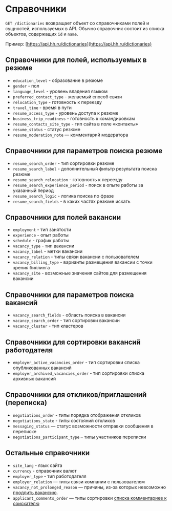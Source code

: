 # Справочники

`GET /dictionaries` возвращает объект со справочниками полей и сущностей,
используемых в API. Обычно справочник состоит из списка объектов,
содержащих `id` и `name`.

Пример: [https://api.hh.ru/dictionaries](https://api.hh.ru/dictionaries)

## Справочники для полей, используемых в резюме
* `education_level` - образование в резюме
* `gender` - пол
* `language_level` - уровень владения языком
* `preferred_contact_type` - желаемый способ связи
* `relocation_type` - готовность к переезду
* `travel_time` - время в пути
* `resume_access_type` - уровень доступа к резюме
* `business_trip_readiness` - готовность к командировкам
* `resume_contacts_site_type` - тип сайта в поле «контакты»
* `resume_status` - статус резюме
* `resume_moderation_note` — комментарий модератора

## Справочники для параметров поиска резюме
* `resume_search_order` - тип сортировки резюме
* `resume_search_label` - дополнительный фильтр результата поиска резюме
* `resume_search_relocation` - готовность к переезду
* `resume_search_experience_period` - поиск в опыте работы за указанный период
* `resume_search_logic` - логика поиска по фразе
* `resume_search_fields` - в каких частях резюме искать

## Справочники для полей вакансии
* `employment` - тип занятости
* `experience` - опыт работы
* `schedule` - график работы
* `vacancy_type` - тип вакансии
* `vacancy_label` - метки вакансии
* `vacancy_relation` - типы связи вакансии с пользователем
* `vacancy_billing_type` - варианты размещения вакансии с точки зрения биллинга
* `vacancy_site` - возможные значения сайтов для размещения вакансии

## Справочники для параметров поиска вакансий
* `vacancy_search_fields` - область поиска в вакансии
* `vacancy_search_order` - тип сортировки вакансии
* `vacancy_cluster` - тип кластеров

## Справочники для сортировки вакансий работодателя
* `employer_active_vacancies_order` - тип сортировки списка опубликованных
  вакансий
* `employer_archived_vacancies_order` - тип сортировки списка архивных вакансий

## Справочники для откликов/приглашений (переписка)
* `negotiations_order` - типы порядка отображения откликов
* `negotiations_state` - типы состояний откликов
* `messaging_status` — статус возможности отправки сообщения в переписке
* `negotiations_participant_type` – типы участников переписки

## Остальные справочники
* `site_lang` - язык сайта
* `currency` - справочник валют
* `employer_type` - тип работодателя
* `employer_relation` — типы связи компании с пользователем
* `vacancy_not_prolonged_reason` — причины, из-за которых невозможно
  [продлить вакансию](vacancies.md#prolongate-info).
* `applicant_comments_order` — типы сортировки
  [списка комментариев к соискателю](applicant_comments.md#list)
